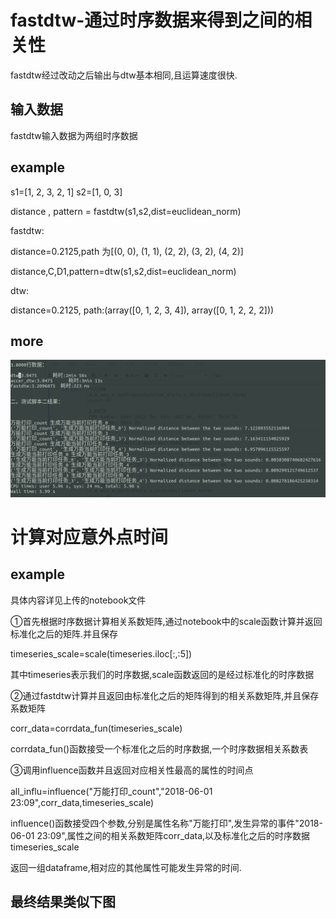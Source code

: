 fastdtw-通过时序数据来得到之间的相关性
=====

fastdtw经过改动之后输出与dtw基本相同,且运算速度很快.



输入数据
----

fastdtw输入数据为两组时序数据




example
---


s1=[1, 2, 3, 2, 1]
s2=[1, 0, 3]

distance , pattern = fastdtw(s1,s2,dist=euclidean_norm)

fastdtw:

distance=0.2125,path 为[(0, 0), (1, 1), (2, 2), (3, 2), (4, 2)]


distance,C,D1,pattern=dtw(s1,s2,dist=euclidean_norm)

dtw:

distance=0.2125, path:(array([0, 1, 2, 3, 4]), array([0, 1, 2, 2, 2]))



more
----

![](https://github.com/Orientsoft/prophet-suite/blob/master/fastdtw_corr/2019-03-22%2015-32-39%20%E7%9A%84%E5%B1%8F%E5%B9%95%E6%88%AA%E5%9B%BE.png)



计算对应意外点时间
===


example
---

具体内容详见上传的notebook文件


①首先根据时序数据计算相关系数矩阵,通过notebook中的scale函数计算并返回标准化之后的矩阵.并且保存


timeseries_scale=scale(timeseries.iloc[:,:5])


其中timeseries表示我们的时序数据,scale函数返回的是经过标准化的时序数据



②通过fastdtw计算并且返回由标准化之后的矩阵得到的相关系数矩阵,并且保存系数矩阵


corr_data=corrdata_fun(timeseries_scale)


corrdata_fun()函数接受一个标准化之后的时序数据,一个时序数据相关系数表


③调用influence函数并且返回对应相关性最高的属性的时间点


all_influ=influence("万能打印_count","2018-06-01 23:09",corr_data,timeseries_scale)


influence()函数接受四个参数,分别是属性名称"万能打印",发生异常的事件"2018-06-01 23:09",属性之间的相关系数矩阵corr_data,以及标准化之后的时序数据timeseries_scale

返回一组dataframe,相对应的其他属性可能发生异常的时间.


最终结果类似下图
----

![]()
